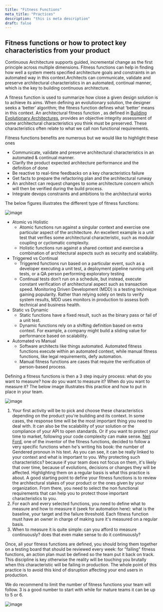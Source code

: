 ```yaml
---
title: "Fitness Functions"
meta_title: "Practices"
description: "this is meta description"
draft: false
---
```


## Fitness functions or how to protect key characteristics from your product

Continuous Architecture supports guided, incremental change as the first principle across multiple dimensions. Fitness functions can help in finding how well a system meets specified architecture goals and constraints in an automated way in this context.Architects can communicate, validate and preserve architectural characteristics in an automated, continual manner, which is the key to building continuous architecture.

A fitness function is used to summarize how close a given design solution is to achieve its aims. When defining an evolutionary solution, the designer seeks a ‘better’ algorithm; the fitness function defines what ‘better’ means in this context. An architectural fitness function , as defined in [Building Evolutionary Architectures](http://www.thoughtworks.com/books/building-evolutionary-architectures), provides an objective integrity assessment of some architectural characteristics you think must be preserved. These characteristics often relate to what we call non functional requirements.

Fitness functions benefits are numerous but we would like to highlight these ones

* Communicate, validate and preserve architectural characteristics in an automated & continual manner.
* Clarify the product expected architecture performance and the definition of done
* Be reactive to real-time feedbacks on a key characteristics failure
* Get facts to prepare the refactoring plan and the architectural runway
* An architect can request changes to some architecture concern which will then be verified during the build process.
* Integrate devops constraints and ambitions to the architectural works

The below figures illustrates the different type of fitness functions:

![image](./images/practices/misc/fitness-functions-types.png)

* Atomic vs Holistic
  * Atomic functions run against a singular context and exercise one particular aspect of the architecture. An excellent example is a unit test that verifies some architectural characteristic, such as modular coupling or cyclomatic complexity.
  * Holistic functions run against a shared context and exercise a combination of architectural aspects such as security and scalability.
* Triggered vs Continual
  * Triggered functions run based on a particular event, such as a developer executing a unit test, a deployment pipeline running unit tests, or a QA person performing exploratory testing
  * Continual tests don’t run on a schedule, but instead, execute constant verification of architectural aspect such as transaction speed. Monitoring Driven Development (MDD) is a testing technique gaining popularity. Rather than relying solely on tests to verify system results, MDD uses monitors in production to assess both technical and business health.
* Static vs Dynamic
  * Static functions have a fixed result, such as the binary pass or fail of a unit test.
  * Dynamic functions rely on a shifting definition based on extra context. For example, a company might build a sliding value for performance based on scalability.
* Automated vs Manual
  * Software architects like things automated. Automated fitness functions execute within an automated context, while manual fitness functions, like legal requirements, defy automation.
  * Manual fitness functions are cases that require the verification of person-based process.

Defining a fitness functions is then a 3 step inquiry process: what do you want to measure? how do you want to measure it? When do you want to measure it?
The below image illustrates this practice and how to put in place in your team.

![image](./images/practices/kit-fitness-functions.jpeg)

1. Your first activity will be to pick and choose these characteristics depending on the product you're building and its context. In some cases, the response time will be the most important thing you need to deal with. It can also be the scalability of your solution or the compliance of your API to open standards. Or if you want to protect your time to market, following your code complexity can make sense. [Neil Ford](http://nealford.com/), one of the inventor of the fitness functions, decided to follow a very specific functions when he's writing his book: the number of Gendered pronoun in his text. As you can see, it can be really linked to your context and what is important to you. Why protecting such characteristics? because if your team does not focus on them, it's likely that over time, because of evolutions, decisions or changes they will be affected. Highlighting them on a regular basis is what this practice is about. A good starting point to define your fitness functions is to review the architectural stakes of your product or the ones given by your organization. From there, you need to select the non functional requirements that can help you to protect those important characteristics to you.
2. For each and every selected functions, you need to define what to measure and how to measure it (seek for automation here): what is the baseline, your target and the failure threshold. Each fitness function must have an owner in charge of making sure it's measured on a regular basis.
3. When to measure it is quite simple: can you afford to measure continuously? does that even make sense to do it continuously?

Once, all your fitness functions are defined, you should bring them together on a testing board that should be reviewed every week: for "failing" fitness functions, an action plan must be defined so the team put it back on track. This discipline is key otherwise the reality will be touching you brutally when this characteristic will be failing in production. The whole point of this practice is to avoid this kind of disruption affecting your end users in production.

We do recommend to limit the number of fitness functions your team will follow. 3 is a good number to start with while for mature teams it can be up to 5 or 6. 

![image](./images/practices/misc/fitness-functions-board.png)
